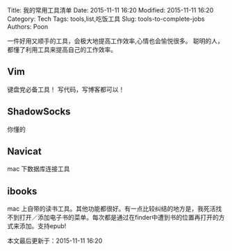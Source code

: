 Title: 我的常用工具清单
Date: 2015-11-11 16:20
Modified: 2015-11-11 16:20
Category: Tech
Tags: tools,list,吃饭工具
Slug: tools-to-complete-jobs
Authors: Poon

<!-- ^ -->

一件好用又顺手的工具，会极大地提高工作效率,心情也会愉悦很多。
聪明的人，都懂了利用工具来提高自己的工作效率。

<!-- $ -->

## Vim 

键盘党必备工具！ 写代码，写博客都可以！

## ShadowSocks 

你懂的

## Navicat 

mac 下数据库连接工具

##  ibooks 

mac 上自带的读书工具。其他功能都很好。有一点比较纠结的地方是，我死活找不到打开／添加电子书的菜单。每次都是通过在finder中遭到书的位置再打开的方式来添加。支持epub!



本文最后更新于：2015-11-11 16:20 

